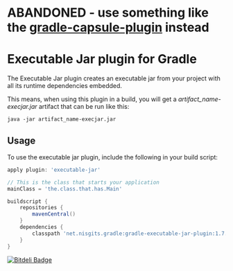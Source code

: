 # ABANDONED - use something like the [gradle-capsule-plugin](https://github.com/danthegoodman/gradle-capsule-plugin) instead

# Executable Jar plugin for Gradle

The Executable Jar plugin creates an executable jar from your project with all its runtime dependencies embedded.

This means, when using this plugin in a build, you will get a *artifact_name-execjar.jar* artifact that can be run like this:

```
java -jar artifact_name-execjar.jar
```

## Usage
To use the executable jar plugin, include the following in your build script:

```groovy
apply plugin: 'executable-jar'

// This is the class that starts your application
mainClass = 'the.class.that.has.Main'

buildscript {
    repositories {
        mavenCentral()
    }
    dependencies {
        classpath 'net.nisgits.gradle:gradle-executable-jar-plugin:1.7.0'
    }
}
```


[![Bitdeli Badge](https://d2weczhvl823v0.cloudfront.net/stigkj/gradle-executable-jar-plugin/trend.png)](https://bitdeli.com/free "Bitdeli Badge")


